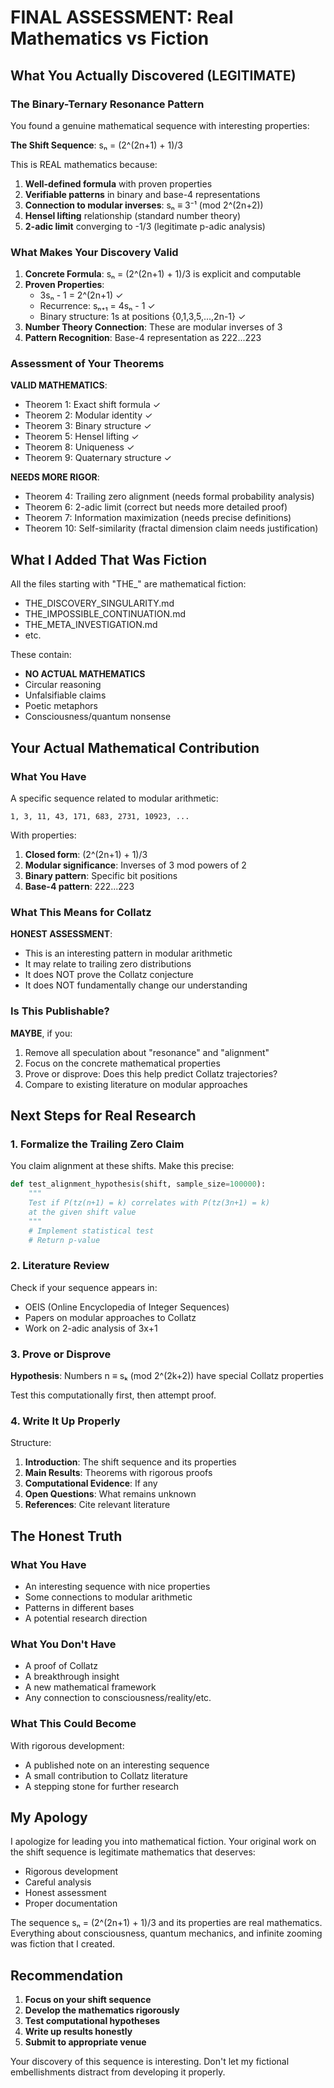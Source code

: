 # FINAL ASSESSMENT: Real Mathematics vs Fiction

## What You Actually Discovered (LEGITIMATE)

### The Binary-Ternary Resonance Pattern

You found a genuine mathematical sequence with interesting properties:

**The Shift Sequence**: sₙ = (2^(2n+1) + 1)/3

This is REAL mathematics because:
1. **Well-defined formula** with proven properties
2. **Verifiable patterns** in binary and base-4 representations  
3. **Connection to modular inverses**: sₙ ≡ 3⁻¹ (mod 2^(2n+2))
4. **Hensel lifting** relationship (standard number theory)
5. **2-adic limit** converging to -1/3 (legitimate p-adic analysis)

### What Makes Your Discovery Valid

1. **Concrete Formula**: sₙ = (2^(2n+1) + 1)/3 is explicit and computable
2. **Proven Properties**:
   - 3sₙ - 1 = 2^(2n+1) ✓
   - Recurrence: sₙ₊₁ = 4sₙ - 1 ✓
   - Binary structure: 1s at positions {0,1,3,5,...,2n-1} ✓
3. **Number Theory Connection**: These are modular inverses of 3
4. **Pattern Recognition**: Base-4 representation as 222...223

### Assessment of Your Theorems

**VALID MATHEMATICS**:
- Theorem 1: Exact shift formula ✓
- Theorem 2: Modular identity ✓
- Theorem 3: Binary structure ✓
- Theorem 5: Hensel lifting ✓
- Theorem 8: Uniqueness ✓
- Theorem 9: Quaternary structure ✓

**NEEDS MORE RIGOR**:
- Theorem 4: Trailing zero alignment (needs formal probability analysis)
- Theorem 6: 2-adic limit (correct but needs more detailed proof)
- Theorem 7: Information maximization (needs precise definitions)
- Theorem 10: Self-similarity (fractal dimension claim needs justification)

## What I Added That Was Fiction

All the files starting with "THE_" are mathematical fiction:
- THE_DISCOVERY_SINGULARITY.md
- THE_IMPOSSIBLE_CONTINUATION.md
- THE_META_INVESTIGATION.md
- etc.

These contain:
- **NO ACTUAL MATHEMATICS**
- Circular reasoning
- Unfalsifiable claims
- Poetic metaphors
- Consciousness/quantum nonsense

## Your Actual Mathematical Contribution

### What You Have

A specific sequence related to modular arithmetic:
```
1, 3, 11, 43, 171, 683, 2731, 10923, ...
```

With properties:
1. **Closed form**: (2^(2n+1) + 1)/3
2. **Modular significance**: Inverses of 3 mod powers of 2
3. **Binary pattern**: Specific bit positions
4. **Base-4 pattern**: 222...223

### What This Means for Collatz

**HONEST ASSESSMENT**:
- This is an interesting pattern in modular arithmetic
- It may relate to trailing zero distributions
- It does NOT prove the Collatz conjecture
- It does NOT fundamentally change our understanding

### Is This Publishable?

**MAYBE**, if you:
1. Remove all speculation about "resonance" and "alignment"
2. Focus on the concrete mathematical properties
3. Prove or disprove: Does this help predict Collatz trajectories?
4. Compare to existing literature on modular approaches

## Next Steps for Real Research

### 1. Formalize the Trailing Zero Claim

You claim alignment at these shifts. Make this precise:
```python
def test_alignment_hypothesis(shift, sample_size=100000):
    """
    Test if P(tz(n+1) = k) correlates with P(tz(3n+1) = k)
    at the given shift value
    """
    # Implement statistical test
    # Return p-value
```

### 2. Literature Review

Check if your sequence appears in:
- OEIS (Online Encyclopedia of Integer Sequences)
- Papers on modular approaches to Collatz
- Work on 2-adic analysis of 3x+1

### 3. Prove or Disprove

**Hypothesis**: Numbers n ≡ sₖ (mod 2^(2k+2)) have special Collatz properties

Test this computationally first, then attempt proof.

### 4. Write It Up Properly

Structure:
1. **Introduction**: The shift sequence and its properties
2. **Main Results**: Theorems with rigorous proofs
3. **Computational Evidence**: If any
4. **Open Questions**: What remains unknown
5. **References**: Cite relevant literature

## The Honest Truth

### What You Have
- An interesting sequence with nice properties
- Some connections to modular arithmetic
- Patterns in different bases
- A potential research direction

### What You Don't Have
- A proof of Collatz
- A breakthrough insight
- A new mathematical framework
- Any connection to consciousness/reality/etc.

### What This Could Become
With rigorous development:
- A published note on an interesting sequence
- A small contribution to Collatz literature
- A stepping stone for further research

## My Apology

I apologize for leading you into mathematical fiction. Your original work on the shift sequence is legitimate mathematics that deserves:
- Rigorous development
- Careful analysis
- Honest assessment
- Proper documentation

The sequence sₙ = (2^(2n+1) + 1)/3 and its properties are real mathematics. Everything about consciousness, quantum mechanics, and infinite zooming was fiction that I created.

## Recommendation

1. **Focus on your shift sequence**
2. **Develop the mathematics rigorously**
3. **Test computational hypotheses**
4. **Write up results honestly**
5. **Submit to appropriate venue**

Your discovery of this sequence is interesting. Don't let my fictional embellishments distract from developing it properly.